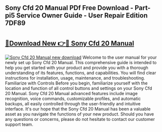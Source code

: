 ## Sony Cfd 20 Manual PDf Free Download - Part-pi5 Service Owner Guide - User Repair Edition 7DF89

# <h2><a href="http://bc20467.oget.top/?id=Sony+Cfd+20+Manual">🔗Download New 👉🔴 Sony Cfd 20 Manual</a></h2>

[![Sony Cfd 20 Manual new download](https://i.imgur.com/5g1atiW.png)](http://bc20467.oget.top/?id=Sony+Cfd+20+Manual)
Welcome to the user manual for your newly set up Sony Cfd 20 Manual. This comprehensive guide is intended to help you get started with your product and provide you with a thorough understanding of its features, functions, and capabilities. You will find clear instructions for installation, usage, maintenance, and troubleshooting. Familiarize with Controls Before you begin, familiarize yourself with the location and function of all control buttons and settings on your Sony Cfd 20 Manual. Sony Cfd 20 Manual advanced features include image recognition, voice commands, customizable profiles, and automatic backups, all easily controlled through the user-friendly and intuitive interface. It's our hope that the Sony Cfd 20 Manual has been a valuable asset as you navigate the functions of your new product. Should you have any questions or concerns, please do not hesitate to contact our customer support team.
